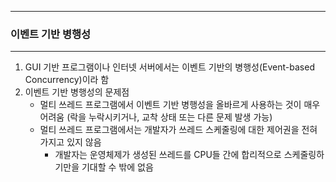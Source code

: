 -----
### 이벤트 기반 병행성
-----
1. GUI 기반 프로그램이나 인터넷 서버에서는 이벤트 기반의 병행성(Event-based Concurrency)이라 함
2. 이벤트 기반 병행성의 문제점
   - 멀티 쓰레드 프로그램에서 이벤트 기반 병행성을 올바르게 사용하는 것이 매우 어려움 (락을 누락시키거나, 교착 상태 또는 다른 문제 발생 가능)
   - 멀티 쓰레드 프로그램에서는 개발자가 쓰레드 스케줄링에 대한 제어권을 전혀 가지고 있지 않음
     + 개발자는 운영체제가 생성된 쓰레드를 CPU들 간에 합리적으로 스케줄링하기만을 기대할 수 밖에 없음
